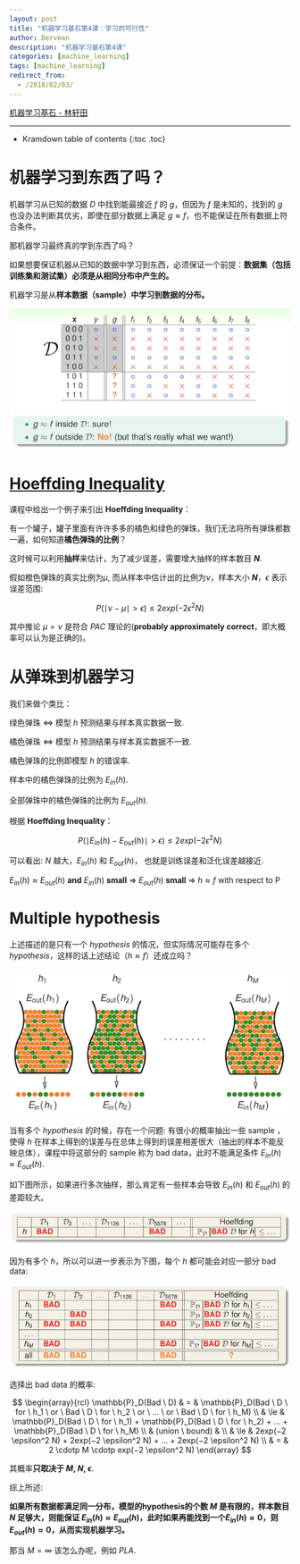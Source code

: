 ```yaml
---
layout: post
title: "机器学习基石第4课：学习的可行性"
author: Dervean
description: "机器学习基石第4课"
categories: [machine_learning]
tags: [machine_learning]
redirect_from:
  - /2018/02/03/
---
```


[机器学习基石 - 林轩田](https://www.csie.ntu.edu.tw/~htlin/course/mlfound17fall/)

---

* Kramdown table of contents
{:toc .toc}

# 机器学习到东西了吗？

机器学习从已知的数据 $D$ 中找到能最接近 $f$ 的 $g$，但因为 $f$ 是未知的，找到的 $g$ 也没办法判断其优劣，即使在部分数据上满足 $g \approx f$，也不能保证在所有数据上符合条件。

那机器学习最终真的学到东西了吗？

如果想要保证机器从已知的数据中学习到东西，必须保证一个前提：**数据集（包括训练集和测试集）必须是从相同分布中产生的。**

机器学习是从**样本数据（sample）中学习到数据的分布。**

![feasibility](/images/ML/feasibility-of-learning-1.png "feasibility")

# [Hoeffding Inequality](https://en.wikipedia.org/wiki/Hoeffding%27s_inequality)

课程中给出一个例子来引出 **Hoeffding Inequality**：

有一个罐子，罐子里面有许许多多的橘色和绿色的弹珠，我们无法将所有弹珠都数一遍，如何知道**橘色弹珠的比例**？

这时候可以利用**抽样**来估计，为了减少误差，需要增大抽样的样本数目 **$N$**.

假如橙色弹珠的真实比例为$\mu$, 而从样本中估计出的比例为$\nu$，样本大小 **$N$**，$\epsilon$ 表示误差范围:

$$P(\mid \nu − \mu \mid > \epsilon) \le 2exp(−2 \epsilon^2 N)$$

其中推论 $\mu = \nu$ 是符合 $PAC$ 理论的(**probably approximately correct**，即大概率可以认为是正确的)。

# 从弹珠到机器学习

我们来做个类比：

绿色弹珠 $\Leftrightarrow$ 模型 $h$ 预测结果与样本真实数据一致.

橘色弹珠 $\Leftrightarrow$ 模型 $h$ 预测结果与样本真实数据不一致.

橘色弹珠的比例即模型 $h$ 的错误率.

样本中的橘色弹珠的比例为 $E_{in}(h)$.

全部弹珠中的橘色弹珠的比例为 $E_{out}(h)$.

根据 **Hoeffding Inequality**：

$$P(\mid E_{in}(h) − E_{out}(h) \mid > \epsilon) \le 2exp(−2 \epsilon^2 N)$$

可以看出: $N$ 越大，$E_{in}(h)$ 和 $E_{out}(h)$， 也就是训练误差和泛化误差越接近.

$E_{in}(h) \approx E_{out}(h)$  **and**  $E_{in}(h)$  **small**  $\Rightarrow$ $E_{out}(h)$  **small**  $\Rightarrow$ $h \approx f$ with respect to P

# Multiple hypothesis

上述描述的是只有一个 $hypothesis$ 的情况，但实际情况可能存在多个 $hypothesis$，这样的话上述结论（$h \approx f$）还成立吗？

![multiple-hypothesis](/images/ML/feasibility-of-learning-multiple-hypothesis.png "multiple-hypothesis")

当有多个 $hypothesis$ 的时候，存在一个问题: 有很小的概率抽出一些 sample ，使得 $h$ 在样本上得到的误差与在总体上得到的误差相差很大（抽出的样本不能反映总体），课程中将这部分的 sample 称为 bad data，此时不能满足条件 $E_{in}(h) \approx E_{out}(h)$.

如下图所示，如果进行多次抽样，那么肯定有一些样本会导致 $E_{in}(h)$ 和 $E_{out}(h)$ 的差距较大。

![bad-data](/images/ML/feasibility-of-learning-bad-data-1.png "bad-data")

因为有多个 $h$，所以可以进一步表示为下图，每个 $h$ 都可能会对应一部分 bad data:

![bad-data](/images/ML/feasibility-of-learning-bad-data-2.png "bad-data")

选择出 bad data 的概率:

$$
\begin{array}{rcl}
\mathbb{P}_D(Bad \ D) 	 & 			= 		& \mathbb{P}_D(Bad \ D \ for \ h_1 \ or \ Bad \ D \ for \ h_2 \ or \ ... \ or \ Bad \ D \ for \ h_M) 	\\
						 & 			\le 	& \mathbb{P}_D(Bad \ D \ for \ h_1) + \mathbb{P}_D(Bad \ D \ for \ h_2) + ... + \mathbb{P}_D(Bad \ D \ for \ h_M)		\\
						 &	(union \ bound) &								\\
						 & 			\le 	& 2exp(−2 \epsilon^2 N) + 2exp(−2 \epsilon^2 N) + ... + 2exp(−2 \epsilon^2 N) \\
						 & 			=		& 2 \cdotp M \cdotp exp(−2 \epsilon^2 N)	
\end{array}
$$

其概率**只取决于 $M$, $N$, $\epsilon$**.

综上所述:

**如果所有数据都满足同一分布，模型的hypothesis的个数 $M$ 是有限的，样本数目 $N$ 足够大，则能保证 $E_{in}(h) \approx E_{out}(h)$，此时如果再能找到一个$E_{in}(h) \approx 0$，则$E_{out}(h) \approx 0$，从而实现机器学习。**

那当 $M = \infty$ 该怎么办呢，例如 $PLA$.


